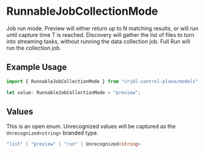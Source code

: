 # RunnableJobCollectionMode

Job run mode. Preview will either return up to N matching results, or will run until capture time T is reached. Discovery will gather the list of files to turn into streaming tasks, without running the data collection job. Full Run will run the collection job.

## Example Usage

```typescript
import { RunnableJobCollectionMode } from "cribl-control-plane/models";

let value: RunnableJobCollectionMode = "preview";
```

## Values

This is an open enum. Unrecognized values will be captured as the `Unrecognized<string>` branded type.

```typescript
"list" | "preview" | "run" | Unrecognized<string>
```